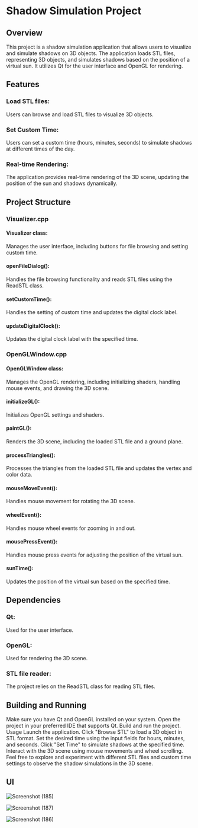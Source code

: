 
# Shadow Simulation Project
## Overview
This project is a shadow simulation application that allows users to visualize and simulate shadows on 3D objects. The application loads STL files, representing 3D objects, and simulates shadows based on the position of a virtual sun. It utilizes Qt for the user interface and OpenGL for rendering.

## Features
### Load STL files: 
Users can browse and load STL files to visualize 3D objects.
### Set Custom Time:
Users can set a custom time (hours, minutes, seconds) to simulate shadows at different times of the day.
### Real-time Rendering:
The application provides real-time rendering of the 3D scene, updating the position of the sun and shadows dynamically.
## Project Structure
### Visualizer.cpp
#### Visualizer class:
Manages the user interface, including buttons for file browsing and setting custom time.
#### openFileDialog():
Handles the file browsing functionality and reads STL files using the ReadSTL class.
#### setCustomTime():
Handles the setting of custom time and updates the digital clock label.
#### updateDigitalClock():
Updates the digital clock label with the specified time.
### OpenGLWindow.cpp
#### OpenGLWindow class:
Manages the OpenGL rendering, including initializing shaders, handling mouse events, and drawing the 3D scene.
#### initializeGL():
Initializes OpenGL settings and shaders.
#### paintGL(): 
Renders the 3D scene, including the loaded STL file and a ground plane.
#### processTriangles():
Processes the triangles from the loaded STL file and updates the vertex and color data.
#### mouseMoveEvent():
Handles mouse movement for rotating the 3D scene.
#### wheelEvent(): 
Handles mouse wheel events for zooming in and out.
#### mousePressEvent(): 
Handles mouse press events for adjusting the position of the virtual sun.
#### sunTime():
Updates the position of the virtual sun based on the specified time.
## Dependencies
### Qt:
Used for the user interface.
### OpenGL:
Used for rendering the 3D scene.
### STL file reader:
The project relies on the ReadSTL class for reading STL files.
## Building and Running
Make sure you have Qt and OpenGL installed on your system.
Open the project in your preferred IDE that supports Qt.
Build and run the project.
Usage
Launch the application.
Click "Browse STL" to load a 3D object in STL format.
Set the desired time using the input fields for hours, minutes, and seconds.
Click "Set Time" to simulate shadows at the specified time.
Interact with the 3D scene using mouse movements and wheel scrolling.
Feel free to explore and experiment with different STL files and custom time settings to observe the shadow simulations in the 3D scene.
## UI 

![Screenshot (185)](https://github.com/mvanadana/Light_Simulation/assets/149364066/87d9fd6a-8522-4dd1-b85b-7997d4c468fb)

![Screenshot (187)](https://github.com/mvanadana/Light_Simulation/assets/149364066/bd65c453-5da1-4738-a005-8dc1af7e4ce9)


![Screenshot (186)](https://github.com/mvanadana/Light_Simulation/assets/149364066/7659b4fb-6f0a-446a-9d07-2357529a2faa)
